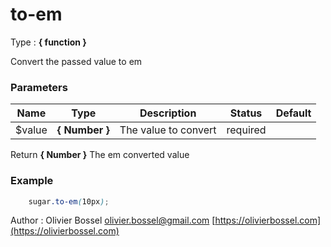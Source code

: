 # to-em

<!-- @namespace: sugar.scss.meta.to-em -->

Type : **{ function }**


Convert the passed value to em



### Parameters
Name  |  Type  |  Description  |  Status  |  Default
------------  |  ------------  |  ------------  |  ------------  |  ------------
$value  |  **{ Number }**  |  The value to convert  |  required  |

Return **{ Number }** The em converted value

### Example
```scss
	sugar.to-em(10px);
```
Author : Olivier Bossel [olivier.bossel@gmail.com](mailto:olivier.bossel@gmail.com) [https://olivierbossel.com](https://olivierbossel.com)